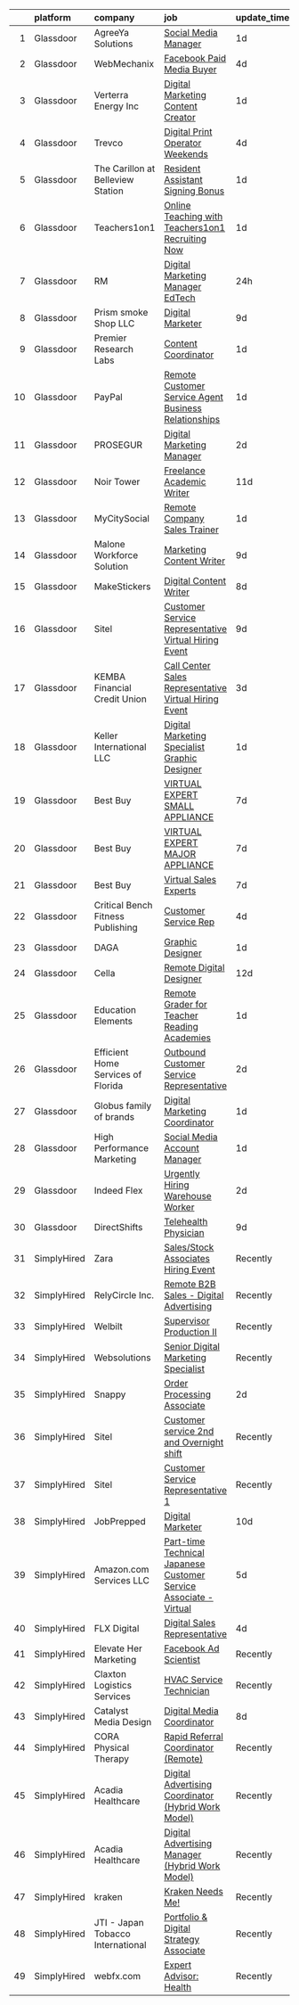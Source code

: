 

|    | platform    | company                            | job                                                                                                                                                                                                                                                                                                                                                                                                                                                                                                                                                                                                                                                                                                                                                                                                                                                                                                                                                                                                                                                                                                                                     | update_time   | location             |
|---:|:------------|:-----------------------------------|:----------------------------------------------------------------------------------------------------------------------------------------------------------------------------------------------------------------------------------------------------------------------------------------------------------------------------------------------------------------------------------------------------------------------------------------------------------------------------------------------------------------------------------------------------------------------------------------------------------------------------------------------------------------------------------------------------------------------------------------------------------------------------------------------------------------------------------------------------------------------------------------------------------------------------------------------------------------------------------------------------------------------------------------------------------------------------------------------------------------------------------------|:--------------|:---------------------|
|  1 | Glassdoor   | AgreeYa Solutions                  | [Social Media Manager](https://www.glassdoor.com/partner/jobListing.htm?pos=130&ao=1110586&s=58&guid=000001829b201e189aa66a47ad5099dd&src=GD_JOB_AD&t=SR&vt=w&ea=1&cs=1_b0754d42&cb=1660459950238&jobListingId=1008068636226&cpc=2CAED5C921A5F994&jrtk=3-0-1gadi07k6jm4u801-1gadi07knimbf800-72b2c0cf5e4c0a77--6NYlbfkN0Dwb_YIohz4zuU9-hizYTxpAJ9-qZQvsILXUPhgrrTAxwvMPFACAA9eiq0nYdhjiiUXlT12CUVDJ-Fy_g7qVi_rtlPD4k4jqurIyNT6VhVolTb1LocbkSp9FFg4YnVLclsP1E6nYfzx-17Qr51dXNWKu8G8O9AirJCTiylTRN7mKqu-fgnSZfdLbXpVGW6Tm1YkbzURQ6eF3EsaDZyXGHQvTRhyhuDFvfkz3TMuSklELaJGVEcjcKgvP0ary3F1MzUJulPzeyggkZKYX0iYNn0Kk4GUUQSlSsTVAGSw5Ar-8z0nqDveiS55hQdbc4uVxEyY6xiFrb2j4do-YB2LibZBvSff6gLn32hnWPJ6HN6nBc_i0pXzKcvKf_5UoGYIOeIQljtwMJO9sWaKXzmhLVvGUjF4RH7329MexKDoAYjvlzuJMUWeyv6JizIgNIOd88DOCJuoMfGyXt6IoWpRlegyw0jsz037n1T55sg17VaV5apo2Guu910S8P4EZCjxy5rOoEYi_xlwiw%3D%3D)                                                                                                                                                                                                                                                             | 1d            | Los Angeles, CA      |
|  2 | Glassdoor   | WebMechanix                        | [Facebook Paid Media Buyer](https://www.glassdoor.com/partner/jobListing.htm?pos=104&ao=1110586&s=58&guid=000001829b201e189aa66a47ad5099dd&src=GD_JOB_AD&t=SR&vt=w&ea=1&cs=1_f772e7e8&cb=1660459950233&jobListingId=1008063592710&cpc=9DC6E4D8324653EE&jrtk=3-0-1gadi07k6jm4u801-1gadi07knimbf800-cd54ffa0757bbdd4--6NYlbfkN0CObCLfMXTMyL_KECV5RXNXvpiwa4VbeSNQgmgyWO1SbvZMZ-Bd6wYTC1KVZGXovGLKiXpHxbyuBZW-ID9bl3TMszi7O-dUbcGRUuP6-wIHKr7V54zFrQwU7xRdhFqDXt0_jTKDoATrEIuK7VHVkfSsaIiliaDn8QuJQ5X2fOScqeekEnktNTFOhoEXk-eWinyoM2MvuTtxusstpPIHkr2eS_FTPE6UI_qopuIvoDpP_ffhEwk6uu-GzuEZgYbonIVgzP-24ZRJqGZ_1s6t45_7BIwgz4gJMmgSBkxDYtfZgak8gbNntMy9zw3HiyTPP62zo4Qlxo8t98bsk22gS7ZzI4Lkh_1lZQojMH27DWSokd9VO8BR_Lh5ttxUzCCKs7mVwCp-7cwznvfsjvE_z1yFT2re9o2k0t41m-418oGcsYI1ksIZJ6D0AoE79lZTMnGNn_ij8ksZtRYySwV8wpwm)                                                                                                                                                                                                                                                                                                                    | 4d            | Remote               |
|  3 | Glassdoor   | Verterra Energy  Inc               | [Digital Marketing   Content Creator](https://www.glassdoor.com/partner/jobListing.htm?pos=114&ao=1110586&s=58&guid=000001829b201e189aa66a47ad5099dd&src=GD_JOB_AD&t=SR&vt=w&ea=1&cs=1_ceddd80d&cb=1660459950235&jobListingId=1008068718888&cpc=8507CEB59E1C6AFB&jrtk=3-0-1gadi07k6jm4u801-1gadi07knimbf800-6c093b6929b0b8a6--6NYlbfkN0CKNvdBtBh9SnuMcnkEvhJOJZTsmZHyY3ybnWicrfIHv97nR43vVhO-BCg3zH4kWtkhfu-ykBkIvuIpzy8H7hflD0vMNWcTT3nfe4XJCFOczC2D4L881nlBtnaBeh3Rctt13npvCQjJjLyrSA_2MP_4ngTK3kxOajZNFmGLQhPqJOukIHOzrGu9RM2bLlvFB351Bj6BmJcohqB7V9ZRrU9SXWgEVHN6keD2c6GGiQ7kE-aeZp1KjjI13C-KoNUiM1_BFHkqDH7_E7IStAIXYjoejyMbtVvkllEsR2nDxDW9nmslPVhat9e2m331CSQoMlPovxvKSUroEx859cWg0i-01RMPlS0scaPGS4k-AOd34MxG97egjkn4cmTyLFFfPkHAneAl5lKmpPGnvEsCXKLXO00lb6PEY_aQHClkyWq4y0u6o3KZuQbL9RLIE3iJxwKiX88D1SJVJVUp9OUpqxjQsYL5d5p0xH90_W2o5vzxEB9rUdMTGi_YUORd9qaCm0IfrSl63f4G62HamN39cxUQ)                                                                                                                                                                                                                                          | 1d            | Saint Paul, MN       |
|  4 | Glassdoor   | Trevco                             | [Digital Print Operator  Weekends ](https://www.glassdoor.com/partner/jobListing.htm?pos=129&ao=1110586&s=58&guid=000001829b201e189aa66a47ad5099dd&src=GD_JOB_AD&t=SR&vt=w&ea=1&cs=1_77eef954&cb=1660459950238&jobListingId=1008062975360&cpc=8795CF9063CD573D&jrtk=3-0-1gadi07k6jm4u801-1gadi07knimbf800-50db4c23a47f225a--6NYlbfkN0BnixWhpocpUkPhwGFRIINXGHGZ1yL5rd3UeAk8Gm2o7V8MH7JPyH67kkrW7pNZsooZ32V3UrPEiYNb8wgpmgNPFrNjN5uiM_ejgVRrBIxrZLsZBeEHRgeicZfxnP9OtUr8g6O0OEmaTT5ZCTIpV6JmTkC3NQqQq_eROLvjhn2vcU4q5-1CF1XFIZhxDGi1zPoTNC91NF8tBLRJkpjT9ff3t0-NgwLsQXwXG3Nt1O9lN2qTYp2qhqeAAoBIkh2PiCoT6zEfJg5hrceP8h1Lh90aKc2khN_FX2BNUnOzCKaioktGmV-TMIRumujBQYelSmQNim1kbyW3PSXB46HIv5kOa_0gylYXFKGHzhEWcbK6dMN0Q9GJ9ruPwMzeezJ6bkJK39wJnHLoJJZf-sDw7gnGT7_VYRqn8rHNcPjN5vv9spE-0OE2nCJO9cUUoH2XGfAHmThrF0_Le1VY_XOZNBBYgtIWUc3iUaJrdxt13CrUdGalmLR4cyLJQbiRdKnmsoNao2bORipReg%3D%3D)                                                                                                                                                                                                                                                | 4d            | Madison Heights, MI  |
|  5 | Glassdoor   | The Carillon at Belleview Station  | [Resident Assistant   Signing Bonus  ](https://www.glassdoor.com/partner/jobListing.htm?pos=111&ao=1110586&s=58&guid=000001829b201e189aa66a47ad5099dd&src=GD_JOB_AD&t=SR&vt=w&ea=1&cs=1_335bbd7c&cb=1660459950235&jobListingId=1008068577580&cpc=18C9CE28155C17C5&jrtk=3-0-1gadi07k6jm4u801-1gadi07knimbf800-34e3324779dcee3c--6NYlbfkN0BsHsoAAVcPm0Dgcq0iNQ_y-yAo5BMSJmM0UhTOVisNyXY6TYLCiuIFV0od0wt-c2VC72BUB7pkW9cwmUF-5BpsZohuzdMZgHba9Ab_lzKJQR7y3KlAjnaPiqrWDa-bHkPm5vgQqdF1747qfnivXjOUl53llZFQwBYcXD3ZG_kD-YVcSKjRrtNpOc4ZqJMd-oSC6s8SHBi6Wrf0WuFdzpbOG8PgEUznYsXw6cYX24DnKnius37xiC7wc2rQOdUssHMiQl7ddV5Lp5AHfwJ4ttgUoZkMk7ACxXRI8Y81IW7gnqWnBVflhSMYVdyxArvmjdO7gezru_PySil6M7NfiTufRsbhYaaUWVCZdE2ud-uD-1Sk8nj7v2QwpdPYxpzJuLzc_Y2KjEcmrM8Usz3kdYbj5C1MCZRuql6oohaOlNXytyWOJQHs7Jm1YXzDXNLK4d83fKbdq8BSsO_W9xM3kK9Hgprc82RJ0DVckvBPcGXBCLTyo8xxN_YK0WSZM5A_FbcWFSxgAiY28w%3D%3D)                                                                                                                                                                                                                                             | 1d            | Denver, CO           |
|  6 | Glassdoor   | Teachers1on1                       | [Online Teaching with Teachers1on1    Recruiting Now](https://www.glassdoor.com/partner/jobListing.htm?pos=117&ao=1110586&s=58&guid=000001829b201e189aa66a47ad5099dd&src=GD_JOB_AD&t=SR&vt=w&ea=1&cs=1_34dc7122&cb=1660459950236&jobListingId=1008068340729&cpc=9DC6E4D8324653EE&jrtk=3-0-1gadi07k6jm4u801-1gadi07knimbf800-940426ed669c5bbc--6NYlbfkN0Cp54voNQY1hmcvSFMEtEDASbG_gHrsI0NepZ1dbTooYWxLlaVUYN_P4mzt571gjJLTY67G_X_sVOD2SVDThSjhRW-4_1BNYgIJwunHkJsZUdHWZl2-fDG0zLHApr97FlE0RIO5sDl_rD4Fp8VfxeHeqha_vbmjQP1I05hTTFlm1WFVfwd626J1Txu4pKb2MTxia2DzSi_lLYZ2kTg0JV5T1nlGaATLV6Re7LHuFW9DMX0L6Gb1ZZ62Fz1w_FMO6Tn7FTsl9lZLXOt67T2z4afZ-bQX9lVhzzFC8-mFnH6mYxpe90VgU-fYt3jsz8TKOxuvsW2N3J86Kkw6bhYiAmM_pEb6bOxQtxVypA5L18OyP3LnKSrhTA-9Dfd-gNMz_Pchcj8miu8R_7suYqfSnI3IgYYs4fmh6FsVrxG0FEKJ6G1To3ws33HXkuhEv9i-LuuGq05JGleMrxV3kcb6RJMXq1OXxM2cen_7Sw9g6ubiW5IFDolXKf6YQB8GgdMHrzeikz1inwDELxtBaOBDGPSqv_JH85w0iY4%3D)                                                                                                                                                                                                            | 1d            | Remote               |
|  7 | Glassdoor   | RM                                 | [Digital Marketing Manager EdTech](https://www.glassdoor.com/partner/jobListing.htm?pos=115&ao=1110586&s=58&guid=000001829b201e189aa66a47ad5099dd&src=GD_JOB_AD&t=SR&vt=w&ea=1&cs=1_ed59cde1&cb=1660459950235&jobListingId=1008069865701&cpc=632C08DE5A4EA969&jrtk=3-0-1gadi07k6jm4u801-1gadi07knimbf800-0929e66f186dca6a--6NYlbfkN0DeXU0vMxLyKhfauY-dgUBa_3v1DHLtGGo4EP_Dl8CiY4B4Rt2ikj4eYlLDee0XBtP361phPHbrW1fLaBrYcPfiY5wvibbLisCfBIukC0E7aYtFuqR3Oh_WxPBKDGC4GaeQQqa-5tLkRrTdSFzhZKZmCAXPKdcWYTnhqria-eb7aampMnTx6MqWGuT91icktiKJCxOKpc9MoEx3cV0LekpY5FZmv8-TtemnoIycEO-pZuqIhmS9oYsIVDACHoVz-23G1wKApEDQ3EItXrsQxeiOQCOopZQSbYBELdrPo_xB7CDvkNy3Jsjq3DESTz3lzGd4CgTafwShadjlV7T5CY0sUtqQmJK7NDaIcN8XllFxajRm-BuWm6ubvjjh1eueN66PJJ0jkgXwUQ3c49Pu3GCh6JAlGljp-0J7IlLUXhLykIES_yn5rtTybjjEUDdkZDmxjbsTrDsExNTzhzn7lbqLb8R_bZCsAdTK5HIr_wNDQbXsRl0l_5JtlezLA68c4T4%3D)                                                                                                                                                                                                                                                               | 24h           | Remote               |
|  8 | Glassdoor   | Prism smoke Shop LLC               | [Digital Marketer](https://www.glassdoor.com/partner/jobListing.htm?pos=110&ao=1110586&s=58&guid=000001829b201e189aa66a47ad5099dd&src=GD_JOB_AD&t=SR&vt=w&ea=1&cs=1_3561cc70&cb=1660459950235&jobListingId=1008053201248&cpc=71D4EE06E32D485A&jrtk=3-0-1gadi07k6jm4u801-1gadi07knimbf800-dcbe01b35e1896e1--6NYlbfkN0A953Z9EfJZc5Z9y7Wb0NkuJO-5BBnqXCJSieP3bN3oT5cRpDl76lWgF4_OY5eEkAwG2V54fTl3F3YUnLHZiXnYYJBH1NcWTPhQDlsakQyC8fsQ_q7p3cH29rOAQb7jrh0Fvc99S0kTZ0iHMZWP7vXppXk-JWcRP-OQGKz3dhQvzUKgiZpzxvyCPcOnb9nCj6HsKinvkmwl0_yZUG25XS-a9rQxkxgqErq0zC0r1W1SXyY4QxvdifHvLadgQtuf81eY6oUNVAwhaz3yYQmvcVKKbKLlv45SjaPp3b6sNusSf3vI-B8aVkSUImqeD9tbxEnDg6khvWHPw9LsxUuLFsQ0ty944FYZ6y2MLPxPZNpcGOFNnFG7sN5lKd-LYPf6rpDTYRiF1lg_szhWHHX6byOjWOM4-5NRlQwo1R9NjNAv2BZzTHL_IX9eevyUCjJ-OUCPY_dDjjDPVAQAqmTpzG_9_U5D31w2jsIry9XPWl9nu0R5U8_wBGd3rsATvxFzTJE%3D)                                                                                                                                                                                                                                                                               | 9d            | Buffalo, NY          |
|  9 | Glassdoor   | Premier Research Labs              | [Content Coordinator](https://www.glassdoor.com/partner/jobListing.htm?pos=108&ao=1110586&s=58&guid=000001829b201e189aa66a47ad5099dd&src=GD_JOB_AD&t=SR&vt=w&cs=1_74e691cd&cb=1660459950234&jobListingId=1008068537924&cpc=AF02A54CD0F60729&jrtk=3-0-1gadi07k6jm4u801-1gadi07knimbf800-d088c65094a10407--6NYlbfkN0D8xGH_UxYqVAmqCTtO4umaWVpHqxlCI3ORUIuPXpUIiKCfW7K8hfVEnHcgd0JKF2mfkFHOKmcaZBBbaoPIRUzUjD7KJ2vdevNdoOgqz8z0OhIVRpf_osTsnAW_S4CT-i2y6kbmL_1svWiRYjiwZiWJD6u2dk5ZqwAOcTOHG2o8T8PngKzrBsXfbkDoVpSioaj7Ii2pLISSJBF0DzwvtwfgtOdRAhJNTQzxdi-RIFa7vYmY-gLx5Gxq30YIiWoY-yml9EXpk5v4aVywNWtMCiStdE4YsclNv8XULmFYc1mhkQrZKQc2siYUtjWtblQf_jb4qxQRRmgIE_a_xP11NgPc9Bpy-QsxSEVnX1fiplkh3X82BuBoNja2dxl6jE0-xmWejNb1f6pHbfCpxW86lhomnh7-iRYnJ-wYuweIyRcm6tFCyTlfR5d1bZrtPed0dJM8ZoKxjWO4_CPwA4DW2do0)                                                                                                                                                                                                                                                                                                                               | 1d            | Austin, TX           |
| 10 | Glassdoor   | PayPal                             | [Remote Customer Service Agent   Business Relationships](https://www.glassdoor.com/partner/jobListing.htm?pos=125&ao=1110586&s=58&guid=000001829b201e189aa66a47ad5099dd&src=GD_JOB_AD&t=SR&vt=w&ea=1&cs=1_7c2b8eba&cb=1660459950237&jobListingId=1008068350280&cpc=AC285F3A3ECA6BB0&jrtk=3-0-1gadi07k6jm4u801-1gadi07knimbf800-070199d099d4c91e--6NYlbfkN0DU-F56RgAyFk8IOKZIzbPDY7JlmS72TMLpmNQzkaTSHlWi0x14Sm1iHYL1DaLVpevtEmLRaPsbl_-Zm0pkmk4t6pnRNijLRRXxUseNjHbgC4MB_YAx3AwC_N8fxMDbHcpj9Ht7NC6LmsvwpX-QjYrFrJv95oKe-RJHvbNc5RX2W4oNXCi3hKYf0bqGL4j-aGHS_vd6Q0fOhNhPvMujKy6NwSNyiln2Rhb-xvQIbGV6NXJlQ3yONlayWWO19aNePrEtuJJJ33Eg0gKxuF1O6sQmBLQ78Xer3cWGLkaM-l15RCHWqtSRkmhMaxBODJSg0sYxILet6R8H_lzeYd_vzutBys9_An9tJAmoQapJjSeKNelYNspB8OoRGmOfDkj9HvsZBdxUabfVWp5vxznprsxCa5NSqZrE6JY7Go0fvaIBwgK2ce3gLbhJqZzruj8yzDg5mQbR7CAg1TOsBihKqV8DpVL_VnSv51DIUcGtbu2Zx7sBlD1SUVnHF8_VPMl7JcE%3D)                                                                                                                                                                                                                                         | 1d            | Texas                |
| 11 | Glassdoor   | PROSEGUR                           | [Digital Marketing Manager](https://www.glassdoor.com/partner/jobListing.htm?pos=106&ao=1110586&s=58&guid=000001829b201e189aa66a47ad5099dd&src=GD_JOB_AD&t=SR&vt=w&ea=1&cs=1_a6107891&cb=1660459950234&jobListingId=1008067645396&cpc=FB7E4A1762AE5BEC&jrtk=3-0-1gadi07k6jm4u801-1gadi07knimbf800-14609efed834be50--6NYlbfkN0AbcYzlcHFdp6DNRoSSk3y6IAKIbN5PBBA0DDgbqCcHbH0QLclX9m5SoK5_VnpWMYod5DGpG3R66qzzZZ4QTiWPDxi23kTKLhwtw9WWhov_4COb7DQEHqaWOkLT-miGDgQWJS2lL8Kcxh6j6BG7OJV6zo5VydNP0KDiHxUmXNuylMtHaAmxDltBUO9FUVF15RdXSL0YeXB3qWoR2UCQ92d-pmiWu83GUm-DpO3_8UQ4UdcTHa9waaEQRXp3Jwmcpr6HxN8EN0_nvkz94jVD6E97aRrexMGJvhpMG2PTC9FDugdeLm8ZASVYByjHhLEMN2ZAM5xyfTvML-XeZ0BjKS7TjUBliU6mgtUkdBaKeGJSKccEWIobn7gv26vg6GcxpTkoDEGUrjzkfHzWuBbLbk-KwVpn8Wspgy0Df9yLWc0Zu4vWj9RtUJP57zb0drdBTmI4nVA0R41DdJjq75oShu1udPw6xpdf_7IeJUgyYHvwwgG7BjCsimqlUce_xUAxUBEc3LzHYyNTsQ%3D%3D)                                                                                                                                                                                                                                                        | 2d            | Remote               |
| 12 | Glassdoor   | Noir Tower                         | [Freelance Academic Writer](https://www.glassdoor.com/partner/jobListing.htm?pos=109&ao=1110586&s=58&guid=000001829b201e189aa66a47ad5099dd&src=GD_JOB_AD&t=SR&vt=w&ea=1&cs=1_207c1b3e&cb=1660459950234&jobListingId=1008047757568&cpc=AC285F3A3ECA6BB0&jrtk=3-0-1gadi07k6jm4u801-1gadi07knimbf800-b895c542e8914a04--6NYlbfkN0DynFjwcm2UTAgtpqs8aZF81BvIvI5YaFRdS9GdIXZEr0i-YMPlnMTs5y4Q2AM1ruFKIecpAVvJXiS2-i9KFc-TH4BsBLjn4KHSR_2HO30J8x-IpXR9dYYfwvtil0BZIRTHyRGcnXHwJcQI1QBc0fIUz83RlNcPZza8_fM4r6TK2TFqnpTyw-NSJPiFmEaYHpgwiWAltOdHIGD8N4ubc3h-y8QXOFsm4b97Y0axw6EnhPqE5Y8LPa7XOQ_UB0NajUNBiaeIl2NefRJvkheiCdJ38XkUW2i6ZIjzmq7wH5KSrJztQUReLs_6vv6KpW5CG1cmvDBj5qOowAcCX4tTtWoO24j7fBdNUJmM5pLm2BZiF_hnTqEiiXeJw4TEH0hiHoYR0iF4r7budDdwLDkQbTtLlr6Ggdc7CXP3fh-2niIB5iHQahHD0BLK62FHEbH3XxTchuhphXaxRW_sVcSwtAg9S2q5qNINVdhvvKj77tzG_HtpHYuslw1zk-Cz9x5ok38%3D)                                                                                                                                                                                                                                                                      | 11d           | Remote               |
| 13 | Glassdoor   | MyCitySocial                       | [Remote Company Sales Trainer](https://www.glassdoor.com/partner/jobListing.htm?pos=122&ao=1110586&s=58&guid=000001829b201e189aa66a47ad5099dd&src=GD_JOB_AD&t=SR&vt=w&ea=1&cs=1_d2d727e2&cb=1660459950237&jobListingId=1008068564956&cpc=1CBFC3E34E2A31FF&jrtk=3-0-1gadi07k6jm4u801-1gadi07knimbf800-3c1fb56c16c42744--6NYlbfkN0CfdxionkA_FYWgj0SuUuRugXS_p-bsqXkYrwSVFaHviDkK2qPr0xqSMkNtWv_26JpW7cfjhgGu8oNS2ScjQVr-1yVUUv4e0wooRRDF0_y6lzP_a_omYREpvLOjtVXgJHu8RMmlRVO1ei-Hy1P-cKADw3GCaigGI04JgirGxX5JU1v1Wlq8ElStb79gl80jF8QSXr1EUna5r5t7h0kt0eeK2-yoXY2oOej7-3vT9NDI7gFl1eXw0a3utl4RgBXMGBc2_jFJz2xdSc2d-hvF6xmv5ifCD2nsho2LaAl3ca5MK9pUuEkRBg5VuY8qzOLUNlVSvoZTrbFcJA46glD0DDow712hmVulkmB40-rjSKjkpZ6uKhX9Udz2qlB-AaFTjPgqsLjN13NgwsUhT0nz7OiYtPsFXzJk0Tj1FSNuU2ghdzgsimkD9R3M8TRSraWGtC4NCDfOnnijmICOOvF4HLbyGzkYH3_k039U9OoSWZTpdp_9qjjDQ9U6335QkbnT0_FGHCoT7ds8mw%3D%3D)                                                                                                                                                                                                                                                     | 1d            | Remote               |
| 14 | Glassdoor   | Malone Workforce Solution          | [Marketing Content Writer](https://www.glassdoor.com/partner/jobListing.htm?pos=101&ao=1110586&s=58&guid=000001829b201e189aa66a47ad5099dd&src=GD_JOB_AD&t=SR&vt=w&ea=1&cs=1_d6d48241&cb=1660459950233&jobListingId=1008052946970&cpc=CE7A661257FCF332&jrtk=3-0-1gadi07k6jm4u801-1gadi07knimbf800-b40719dc23b5a071--6NYlbfkN0A-ccTdT3pO5KVoDmdaTq7iuitetPzA9JJ3mAkYL2dYJmwhM7l5uwrYODhy5319y3C7OU9CFOZk5o0qqzNBRKIa5_50IfLoL5ya38EUweiym-xPGs2H9E6qQi66x30Waoa89asLaZ2owLWSjhEOkENgIXjWlfMOtqwxhSAlg-Ou_8hKr2hVYla8oiSLHcPFxn5Uz5a7okm8ZuJ8BKUF0fSmu6iwQpnPwHOvYH9zbnVHO7HHHW6KVDY9WIX8sxp32mFa9il1ruXhmatE4i9F_zcP8S0jJBwTTXTOGF0XuChFCRek4vtfFAUP_c4r-3VvK4ks5VAfHiPtRc-AfLNl1JD-GLxP5Re52DeT59nKf0hpG1MS_T0rmEKI98iaCOw72xeLSGoIj0HEmtx_4Gs8e6QBHUYEf-8mAX9n_JhUWTFiyjV4Y6lcUZjKYOcYvySx0lPb0yoJ9VlyzNP1h9YhCn-sBGNr5H-oaMC3D1jg95osrcay2mBFGPIxMRMSWNO-TRZ5fm6QLkAoU1Na4tevwzP0)                                                                                                                                                                                                                                                     | 9d            | Louisville, KY       |
| 15 | Glassdoor   | MakeStickers                       | [Digital Content Writer](https://www.glassdoor.com/partner/jobListing.htm?pos=120&ao=1110586&s=58&guid=000001829b201e189aa66a47ad5099dd&src=GD_JOB_AD&t=SR&vt=w&cs=1_7076475d&cb=1660459950236&jobListingId=1008055844208&cpc=AC285F3A3ECA6BB0&jrtk=3-0-1gadi07k6jm4u801-1gadi07knimbf800-3af87053a26c12c4--6NYlbfkN0AZhccrYCUSJlZEde1UnGXnwlG1V9FU8luw-eezWnVYrwyqiUgM7Crs39bnrk2QaxjtuFYC3ubTvO7CaPKuWrp1UGhbA94Fne70H9KKnA4Np3h_CDXOjh3ZkSih0coy0MRT4_BIzaEKBhoEk1hCl6ofn6_i1zsBHLB2IrzfD8jxns2JBY2cs60hIY7xJFqICM-e4rxhOCAlAaiaeDyA5hVSRGwydAUpasGYW277j1UoECqiP3Yu7Vv2RmWfJp0TWnHg-LMIcaLJ6GlkH1-RaUX93pjpV2tkq60WnIEkoQ0fjrf0uXuXBkrF3lYVYYLdODgc-d-W6MSM2pUfhXFPq_UoiUMozhNytJqOWde1H3NLA7tjq-LDa73iPHdvn0oDYkAqWNlVLoVy2nzFv-9YLca_k-E7e54q4vlmwwF3wd5B6qsxIrd83Bn2)                                                                                                                                                                                                                                                                                                                                                            | 8d            | Tinley Park, IL      |
| 16 | Glassdoor   | Sitel                              | [Customer Service Representative Virtual Hiring Event](https://www.glassdoor.com/partner/jobListing.htm?pos=119&ao=1110586&s=58&guid=000001829b201e189aa66a47ad5099dd&src=GD_JOB_AD&t=SR&vt=w&cs=1_31e37084&cb=1660459950236&jobListingId=1008053101488&cpc=B076152010A3B66C&jrtk=3-0-1gadi07k6jm4u801-1gadi07knimbf800-3f56a1d5dc9d9c1d--6NYlbfkN0Btxs39KmTzjw_u_hUXcyTcLpNeUj18C2Nw5A7DCW0FWPIovQIH5oyMeVkrp-pqt3qFq17JkWqVRH2ycw1QU801xzLYOuWOOuEzLrAIT671VL3JUHp0izgZ02xlxEfUYgEL4ugeeTzxG-CIoATNiONFeBeXL039zt864sI7kF_-tcmgau_ylIPcvpksn2zJrt5FsZ_IFJmaaX82mDnsXWLxRPXBCRbaw_M45O2h8oEhC9SkFtKvhTaXO3umiM9I8clbLiscbOtrEIsXBSXfpSlZt0VZHMvk1Pzk2-Wb4HqGQjgApgHIq5ozSPhIWtSa_X9AgfWOBxcXxUY6HxuO-jVDrJJqdWhZFN4Qc-oWAxUn7wNaC2fpVhEFfw8Ye5XhlDIWXbmTA5e9nM6_y4MJ9XCcOoVvVMZUd-cK5oP5C5HFD0QKI2fPv4azEdDgTxPyVKemXx-UiaMlAOWgwaEpG870QG0qshdm19OKpVLqZWLp8gyu7JuZ5hDmTfLuHTJFzqegf2n48-5hUUg4kcFQJaMa6yiKPGTWweIxVOYn6UN7VD86MkeoAa0X51DrMjf9Uw72_O5lq9ApMT5NJ3zTwX_vbnGWyuS-C5fT5jkoQCDagzjES-E2-G43w_H68bj60URF6LeUfIeEcYddAle5MB_ix5r8Rt0QOBrl5U95MaKqNCgQ-hOxwqoEkY9nrD0jEEjOriV3tvsAJZFx9beKNHj1AM5gCLwSX4b2YywLtahnYQ%3D%3D)  | 9d            | Henderson, NV        |
| 17 | Glassdoor   | KEMBA Financial Credit Union       | [Call Center Sales Representative Virtual Hiring Event](https://www.glassdoor.com/partner/jobListing.htm?pos=128&ao=1110586&s=58&guid=000001829b201e189aa66a47ad5099dd&src=GD_JOB_AD&t=SR&vt=w&cs=1_fda35f1c&cb=1660459950237&jobListingId=1008064340146&cpc=FD1C1DA32C38CFA7&jrtk=3-0-1gadi07k6jm4u801-1gadi07knimbf800-8123981ca09de5fb--6NYlbfkN0Btxs39KmTzjw_u_hUXcyTcLpNeUj18C2Nw5A7DCW0FWPIovQIH5oyMB7Spu3K4S7yWaPg7seUZ8NRWG_Or8nP1VWerrrP26NEDVahgYpXXOo27_QMkGTR6xLrYZxwetpkwjKwCJCnIz3BbIj9DgQVu9zh4FbUxkav5ne1qnF2-bbZsYId0SqYcl3l8O44rPFt8X5yWDDXLErbgi_hxIwcfEkAE03AhC6rn5Fjt-XU7lPJ7LSFOIpy0O1uFr2pG8T26SqzRjAepXMqVudyww-GV59XAZIpBiCCUneD-OZhUkmooHeIzBHQrfhsSfStav60l66ElZvQc3Kn0de7MCMhUgk3wyWhqxzWQJtjWTr43Zz-vfaBHnFXDjB6vbgA-QqROMCF1tXVHymWCE19R02b9mKkOPx6Ut_xK59ukMibClNpAPykl9OrRMppypQ2PHXP0CvQEWJKOJtfssA3ro3UUESi9wghRVfL6UiX6atriXw_xo1wfynA4BEzQt32Zp0UmF6dUaRpgFn716cvuNyKzDhoWMmxT8b0RrcpkNJ1Wn35YhiNYw90Am0jCfNztfTCCdcBN-sTlxf2FpObfDtbXgeoXm0QTR3eYRVuGPsF7siICOrGJ16hXVqdVAdawx88zGJqhvyTtyEIZUkFjV2VUnK7dEl8ofnTEDo_41kEm1vZ1vVOdXNDCvxZygoTHLf3UukqJa9_yJ96Xi4_bl_wvBT9IYa5-6Hzjrx7pVM1p9A%3D%3D) | 3d            | Gahanna, OH          |
| 18 | Glassdoor   | Keller International LLC           | [Digital Marketing Specialist Graphic Designer](https://www.glassdoor.com/partner/jobListing.htm?pos=116&ao=1110586&s=58&guid=000001829b201e189aa66a47ad5099dd&src=GD_JOB_AD&t=SR&vt=w&ea=1&cs=1_35be6c1b&cb=1660459950235&jobListingId=1008068628574&cpc=1120CD366D53BFD9&jrtk=3-0-1gadi07k6jm4u801-1gadi07knimbf800-5f1d4fee0fac2c49--6NYlbfkN0CbzGGaAykvPxyk0Vfs3RP_qm2W1be7P0hq7haS6E_yjKpi0E3EqeerWRl_tkLLWxH3jgaIs8S0wD-aIWSLWP7PuwL_w-to1hC479AG0EFCDfovhvOI7vL-0hQZtgCN95PbHKSiqTZUUuA0Dt5K0UtiWjQkHelouimK5ue2o7a-DCd1YVZo5qKLriAKipCpPeghau55J1JObztb3kznJDViw4TaKan4CruvqCLrDmcun94oylOnlfzw5qdvCGpeNa2hhd427W-f-XF4v5MMNHf1064AVbNLuqHRBYkv7afz4we40xg0YGhPe24jq6uXL_HOhSU1qn4Z1YfOplLFocyqpu7TTDPda8T8q6jSShPmRk8I_XZ9mNUEGxWmwlRvYUsQD7ohQKj7N8wAIp_-ybN9Ay3q8Op7QX5kkDDhZnY91y-36dL1XI7ovLO-r6vTG6hgyyjyw1C6q1Zi8JdTw9bu0DYlijL2XyQbtTeNddh7skGj5a3GMwA4Lt5TFKAi5ak%3D)                                                                                                                                                                                                                                                  | 1d            | Hamlin, NY           |
| 19 | Glassdoor   | Best Buy                           | [VIRTUAL EXPERT  SMALL APPLIANCE](https://www.glassdoor.com/partner/jobListing.htm?pos=102&ao=1110586&s=58&guid=000001829b201e189aa66a47ad5099dd&src=GD_JOB_AD&t=SR&vt=w&cs=1_2ea848b0&cb=1660459950233&jobListingId=1008057205117&cpc=A47415DDCBEBC78E&jrtk=3-0-1gadi07k6jm4u801-1gadi07knimbf800-6a6d22eb77ead4a7--6NYlbfkN0A3euUoOlcFOg58Q6nmuUh0Lnp17JpRiT8Tdiqcy7-gI4899BfEsoN9j5prWqqZHcuCIhdzr4jipKYfBKN6aaNh0SxR4dgjsjPZm4u8Rbh_TxpYNhHc9ZVAXn3rZS4EJsyPHiZ2t_KcEU_zoka5m4djPD0-O9M4TG-61vbAqKhrrx8BptECWh2G51SLyYA8_D7nN2-2kCbVogveegp96Nz-ZaQnG3tmGyGWPCXsPvvZPC0x3S7UyhGTdc-hx-rh9ZUHRE4Rx7Q_3kMXIrLoqKYQqL-9K08DRdXlGiwugouOTuSXfHW8Cg4QrMj0oonEjHaTkEyi0sJ2fbZMXlEgu-NoJon6YSO9o8_W03WF-SlWhSEzYp46nNYKhnqB4GQUr2yS35ztOr2MWc311G5HCFWbJCHPBH11rmKNZplFFBbcQtvbDz0xESccfOEKCdEQgT1qrfQM1MPolymqRrRmytBqrw-qlgkrzJbyIzFIp7S0ca_0gGHbGztomZ8YPRLvceI%3D)                                                                                                                                                                                                                                                                     | 7d            | Bloomington, MN      |
| 20 | Glassdoor   | Best Buy                           | [VIRTUAL EXPERT  MAJOR APPLIANCE](https://www.glassdoor.com/partner/jobListing.htm?pos=103&ao=1110586&s=58&guid=000001829b201e189aa66a47ad5099dd&src=GD_JOB_AD&t=SR&vt=w&cs=1_ef237bc9&cb=1660459950233&jobListingId=1008057205119&cpc=7727F3A772A9F19C&jrtk=3-0-1gadi07k6jm4u801-1gadi07knimbf800-6102e5a28268c2b8--6NYlbfkN0A3euUoOlcFOg58Q6nmuUh0Lnp17JpRiT8Tdiqcy7-gI4899BfEsoN9by0i4tru2oL8bA6v6h82tWdo1IfIVW0BERonGbHY6syaR1BsyVGCS9e6d5L0HiXjUpFQkwnp1SHNKrcSIDSjjjsUMd8GCgCvvOqi1pidJqEuS2qsQIfGxuHNDfq4gc4OfrqfR8hT58Oa5UL4e8X-OM1uMAz8tYwKHdS_Pb0SlU5IHmaX-p6VNE76LaK7cm8UFcAfCRSahwaJxOd5jEHMa0Uf1RCTtpWe5vhf3Eo6nLmqKutuZM48OpPU224velrFDkEaTLva6k09TuMpX95TmN0WfSiNFKrGEMkhX7tl_x1U9-fktOx0s1d4cIsS1lItVyaqrO1Ri62yJn0zetVrhQVmsTWbfL8RQmiSxdHqXwYvmcsVz5awaSoDgeyeF561IVyliA6q3CK4a7SSMC7qcWFjn2FLBwpVm4rR5trhEA3cHQ3XF9OyWJA4aksfCPoZDfSeKMs4WIY%3D)                                                                                                                                                                                                                                                                     | 7d            | Bloomington, MN      |
| 21 | Glassdoor   | Best Buy                           | [Virtual Sales Experts](https://www.glassdoor.com/partner/jobListing.htm?pos=105&ao=1110586&s=58&guid=000001829b201e189aa66a47ad5099dd&src=GD_JOB_AD&t=SR&vt=w&cs=1_84dde12a&cb=1660459950233&jobListingId=1008057205118&cpc=883DC43018083D9A&jrtk=3-0-1gadi07k6jm4u801-1gadi07knimbf800-c76152d1046211c4--6NYlbfkN0A3euUoOlcFOg58Q6nmuUh0Lnp17JpRiT8Tdiqcy7-gI4899BfEsoN92rMoeDELKgij6DcnOrt-93wJBc5V06sVXmMKShYNoLDNvRz8UcwTx4nAtn3yIbYXA4DESdh9xIdx4SXKttETeu0tFix9Fw_X9g-gdR-aSnV3ZpAK--ecOnH_dmyPOH31OrmfsuRMvpSN-n-Y_bb3YnmDgacv8oBF_yTIe9jmJRV_3Jy1v7F6o3DrQgYXccuzvCEJqbuXJSUaWVmu7K_TqchkYHZAIsh6qhW1azszn1uG6UUcnqENdC_8F1H7KqoWUNoCxDBQraPoGzAOfYUksa1yyPGiJF_7QnDcDg7sUiUMNnpJ7mQr5YaOALbPYNKVuYcFFq1CEcSA6sSsrExbrg-DlioazwpUGzp0bny-Plk46sa34FOSX6KVgTRRa_B-J1ReUTlyHOACg2x4EFfrDCCqnADHlNhtqMUZeg8n7-V2Sm05O7AuHQ3FGWi8mnazmtxrcimBhVk%3D)                                                                                                                                                                                                                                                                               | 7d            | Bloomington, MN      |
| 22 | Glassdoor   | Critical Bench Fitness Publishing  | [Customer Service Rep](https://www.glassdoor.com/partner/jobListing.htm?pos=112&ao=1110586&s=58&guid=000001829b201e189aa66a47ad5099dd&src=GD_JOB_AD&t=SR&vt=w&ea=1&cs=1_5010baaf&cb=1660459950235&jobListingId=1008062722706&cpc=8795CF9063CD573D&jrtk=3-0-1gadi07k6jm4u801-1gadi07knimbf800-016f1f9d9d4de185--6NYlbfkN0C3PBoTOvy3R-D9iiH7IgU8trLhJN9Sp_dzxjPVHVItc46pSzCeM3pkIny-a_xGkHTHzXXEdRctNAZldxgjxrOMQWx8i7ciAku1VAPxv_N-QHcMSjoNl88NcnwdzJQ7XeaFU8n3wgv4yo3io3Glp1cjrxaPgahnEpaIm7UOP-6WSCnOMIavPBe6fAsW1AirrSde878tZ2Su6KJfBkhWzuytyeRfVfngVX8FK33ZYc-UZSEp3DQlBFOFOEPuxBIzIhhV5jq_lwpbWXQjJ3KkDdGSLMoqCpS_HA8fmM15j3xrMDob_P4ZcOxtvr7pd1w9Z_eAybjK3rmEZO-8xJoA-r-cueShKx69klj11h7Vzg3dEGzAmi-vO0UcjQFPOTcO9c-bKpKBDPO-3SstMdJII87C5nwPfHS45spbjZPZ-NS4tH7yK5G_qxrJqDLmTKu5TrA-kMW0UjaeR6QerIRqBRDyMs2ot2sdbVKkLasmWVVQoOcd8lV0gCTz)                                                                                                                                                                                                                                                                                         | 4d            | Remote               |
| 23 | Glassdoor   | DAGA                               | [Graphic Designer](https://www.glassdoor.com/partner/jobListing.htm?pos=118&ao=1110586&s=58&guid=000001829b201e189aa66a47ad5099dd&src=GD_JOB_AD&t=SR&vt=w&cs=1_66f3cf66&cb=1660459950235&jobListingId=1008068340263&cpc=B076152010A3B66C&jrtk=3-0-1gadi07k6jm4u801-1gadi07knimbf800-20f96be253804242--6NYlbfkN0AZhccrYCUSJlZEde1UnGXnwlG1V9FU8luw-eezWnVYrwyqiUgM7Crsim8tJjPHGjgoVuJAGSaH4EFjHkDjKIWuJI08jghral1q8NNRIj6CqSK5xi_L5oR9aw4vcICt2h1poMl7E9jhiglfIjvsZM4_GGHXjUDDQ6Z8QhfR8GmI5uacV2IiO8bPZTX30tM1O6dDBE7FI3nOcNcQ0GXcNsKolLVCpoTFZtVsevesRBKGNQ14Ig3KjULuYI7GkjCelV-UN0b5dDsQ7pVfnBFq0fVnhxsa3sMiCedjZfgVlPigi8sqlkhN0X5Jb3_S1fMAdxQII04BLqCHs91Kaf82qUYLXfIwZxixqCJne3aw1lv-1OyxjlU1XB6JC0HlVzwrrFnfS-smlY-VySPck6brqktiPJ81ao8MP-xJYwMOPOSbXcT1DxO5FNuA)                                                                                                                                                                                                                                                                                                                                                                  | 1d            | Washington, DC       |
| 24 | Glassdoor   | Cella                              | [Remote Digital Designer](https://www.glassdoor.com/partner/jobListing.htm?pos=124&ao=1110586&s=58&guid=000001829b201e189aa66a47ad5099dd&src=GD_JOB_AD&t=SR&vt=w&cs=1_e3640a7a&cb=1660459950237&jobListingId=1008045065446&cpc=AC285F3A3ECA6BB0&jrtk=3-0-1gadi07k6jm4u801-1gadi07knimbf800-04b34a2be98ed296--6NYlbfkN0ABL5jwqrJX8j4-zsE1pdctockIOMh3bUiDojLxDHSgft-IBPHc-ugKxXUaFJpc9dff8iNwAhfVoo3erchRcY9qKtVPUJc7OexNo-7Xw2P7SY2uK_SDtZZbcwb-lANVE7hbjbxNKr7iH7IC8etx8tkIbfNu38HBo1cQSNAK97IfZEkkevgLcspjFJWeb8sCIydI2W4IP2FkzzEisDqVdPMMEfrt2DCWXsWUzLqJ-M7cXGkpXK8YG79TQ_KBoNrumkkrwR6Dl-v-UP1hux-G6b_NNZY9znNzOeOeCSe7pSOLq7lR3NMhUgp9fNqMOLzYSb5eHZJoPLChBegW6UJZwrZBB23SXMi6rj5a2HxHFsS2XEM3p1pmlv0ughyeStD4l5dduWdi8ELoz5TW22_T1THcUaSyzZCcnBccKLHx6LAcmpkKtg8i84feG63FXBQxWj4SgE4AkAqZ0UrbrvGG6XMfBLKwoa_oHkcY6FOAMmTlXzCidQxhFalEcT6HMMOx2EoGZKBS8R4sPOm9PsoSsXurg_7J42EWrEmV7--yhi0SJkZiUmhD8IESSCNjTLs87EnWJBoL6ZVmK6zvlDfKujN3DIoY2jeo-rxA4IKKUu0sJKIiqFIvJm6FFNp2Arx7ynMWAdRWz3naNiuuyGiuwf06eavX8DoSyGFABrHQLN8CFa3A2DxBgW4feowfuCVygIrgoOYpzF2xobh8l60PHzWxqE2zs6aOh4un1PYvpWTPqlbFAyI4U_pt)                           | 12d           | Bolingbrook, IL      |
| 25 | Glassdoor   | Education Elements                 | [Remote Grader for Teacher Reading Academies](https://www.glassdoor.com/partner/jobListing.htm?pos=113&ao=1110586&s=58&guid=000001829b201e189aa66a47ad5099dd&src=GD_JOB_AD&t=SR&vt=w&cs=1_2afabc9a&cb=1660459950235&jobListingId=1008068266805&cpc=451933188B21919D&jrtk=3-0-1gadi07k6jm4u801-1gadi07knimbf800-eb5053f01814e556--6NYlbfkN0BMPnP_Ws4SuhgGmmzxVg3U4DqT4ObO4jXekY8iQuCrfTDCiw3oIVQENahhiU0CSDsONG3gfjS89IrjzANk4Ws757s40zsFmrIfwoxBMWVTWaLSX2a7pbreOI9hjHBSkfE1Q8FF8KHfdWkdYDAGNc4iak71AskpNhN2fJe0e2n5wTxOQntHU0xAa50grBKhNoJyNjT80ZPkuZDKWR9p61Pxq520iYZ1-WsRhBReUGaa454qkmjRcOG4XG8XADQEMEPN7c_QqfXXP6Pnuo5zNaOjF5Fk1NJLia9IgwRFouFp6DZxmDvV3lkxd5sU3uFsFLKvrSHMOIvqJ54iYBZw_IOd5g1letA-yJp3kQxdu2iluVLNbYaASfvg2Q4UUlA47D9OXT2Aq9TzMzV2SyU-Npyn8DEoqK5phZfIrqCXREH_ETcj2VNSrkLvzkx4GBQxSLmDslnV51G6N8wAnrfQry0hRzjOKLLfZk4%3D)                                                                                                                                                                                                                                                                                         | 1d            | Myrtle Point, OR     |
| 26 | Glassdoor   | Efficient Home Services of Florida | [Outbound Customer Service Representative](https://www.glassdoor.com/partner/jobListing.htm?pos=127&ao=1110586&s=58&guid=000001829b201e189aa66a47ad5099dd&src=GD_JOB_AD&t=SR&vt=w&ea=1&cs=1_8908331d&cb=1660459950237&jobListingId=1008067204595&cpc=47CFDC01B3F81FAC&jrtk=3-0-1gadi07k6jm4u801-1gadi07knimbf800-1ed7e2dcca69e39d--6NYlbfkN0AEgLR657tIiWgMZzUBhycq8IyEEsbh3NRK3HAJhmT-nHKEaYSSEYINIJTuIaCnnE2tN9Mx0Tb-TZW97gVHg31RHv5ijfi43VuOFJDLyCa_y1WswLyotWmfJmmk5TWuqbpbOjgyfXFCHynd2LOannJPBALH8PoJVUM29t7RKuzsLeWvyx5g09UD959pxmM7T98-WPqA5AkdyPfGroQwZfmFnbCOGujcl1bKSxVM8P6ph6y_7d8dxMcOaUQ2VuxILJbhHGCXc4K30xGUavAZbuX-OngFOx1xl85qUv5eIMqE2-q5-xv4atH3FuF0FZ4kywqOwTOUh6uCunnfrykgy4xy5LqDUjrTT7tre-AyrTK2OQgfGAFvmIPLqlplYjV_E7Y9oegpV2CXW65RoQFDiyA8g1qlw1E4zE7sbanCmkRE0SHU0JH74SfDTmfOkw4o0_6TRzPPolOfiaKQwxCCDRn9R8OdxHzAx9V2B0hqWjqWqEAxm2N2-uhSRjdLNxuZ5TftlqIxb3cOWg%3D%3D)                                                                                                                                                                                                                                         | 2d            | Saint Petersburg, FL |
| 27 | Glassdoor   | Globus family of brands            | [Digital Marketing Coordinator](https://www.glassdoor.com/partner/jobListing.htm?pos=121&ao=1110586&s=58&guid=000001829b201e189aa66a47ad5099dd&src=GD_JOB_AD&t=SR&vt=w&ea=1&cs=1_a84cc4fa&cb=1660459950236&jobListingId=1008069064107&cpc=7F6F94E2229B3AB5&jrtk=3-0-1gadi07k6jm4u801-1gadi07knimbf800-a2d91c59ccede4be--6NYlbfkN0BXZJltRhSy3gBL7f7LRfWH7bnkE8UbwPcY4Ax95XsKgANbEU6EobmcsPLlxssZ9QOQLQ_2Gya6RjMblPGvAOaKicyyAdD4HcPIpDBqv-e09jb_p-Dp12QjMZ0OxNRwgkM4pczQfMinQpyNHoE_Zol0jf6guqnKX5ljc4ByUmjKgVTKCup76Zf-7LMKfs8n9K55jFuEN9S_F72E4v44NmPiT075HcaPqoHJW6pqlEfsinm85jG4och_Yg7Q-wYoKGGNQ_tkkfUV3SrndwRDdJYJrCi_V5eC4aF4kRrQkYjfIP8wqPKZkPU-o8LePXHKfrrgLzcH4wb74-V92JY5FiSQeUzLJNNjK8fVbX_YKzJz6KZB8YK_rLcpL9h_TM1s7ABaJAQA2Wvj0k1I16hhmOYeoBEvmfSAsfQ7aEJAaJYHqgoilQms2qNlD7XH0NFcux5lhKyUBv8sjtFqyBWTJkJldkLjjDMyaVFqVjegbGWBxF46BLDdxhDPiykp5o2wcZY%3D)                                                                                                                                                                                                                                                                  | 1d            | Remote               |
| 28 | Glassdoor   | High Performance Marketing         | [Social Media Account Manager](https://www.glassdoor.com/partner/jobListing.htm?pos=126&ao=1110586&s=58&guid=000001829b201e189aa66a47ad5099dd&src=GD_JOB_AD&t=SR&vt=w&ea=1&cs=1_5b93a7cc&cb=1660459950237&jobListingId=1008068815894&cpc=9DC6E4D8324653EE&jrtk=3-0-1gadi07k6jm4u801-1gadi07knimbf800-f845ed2bd80b5235--6NYlbfkN0CO3DEfAY9A68AIVwcxeRGvQUfeLcLgbZIyCfLEHxv2SbETCGcreyMcFtAQ3yDdAX6HAUEDn9-5geHbrm56mB3jk8XGKHsHyJ4vvTm9V3Uf5lVJaNQb-4C3-Z34FIOYIbN4oOW5Vkx8Sy4R9L7LFLOwvBPG6GgfYA8dnEXsf484rfOwQIVJ6nWI6feowgLm463fbpSX3vkzxvtIqxgDoLDFXD8CSjC2eeTdFpHBBvzLRAc5O_nDbd7ShrwQkEBoDwq32JhMCIfas9ke-ele9Y1yd6OFyc1PfdiVqAGBUYuJUFfPONFGqu7NJxtSI6Ia_jid4fhTr9WfHKUEmj0mLXw4WvRPtlqo5eS8w6d7SJYFDVGTp5ntdadV0Kb0PhG2rNreZx45fXNRhgr5xC8EC6Q3wH3tI4Rs0yoKn3Ovct5IkSmafq7joWqabtk4X9HzcW5jnKMk12nQkoWhzKNAm-2BkpjOS5hWi_DqKauPwXW77DRHt-LbO64ZiwXH9IIW5NU%3D)                                                                                                                                                                                                                                                                   | 1d            | El Paso, TX          |
| 29 | Glassdoor   | Indeed Flex                        | [Urgently Hiring  Warehouse Worker](https://www.glassdoor.com/partner/jobListing.htm?pos=107&ao=1110586&s=58&guid=000001829b201e189aa66a47ad5099dd&src=GD_JOB_AD&t=SR&vt=w&cs=1_ecc3a62d&cb=1660459950234&jobListingId=1008067152116&cpc=FD1C1DA32C38CFA7&jrtk=3-0-1gadi07k6jm4u801-1gadi07knimbf800-cb7eb71fcfaf8842--6NYlbfkN0AVTMdwzNofiSdNNiUQE6qdFc71LVBFT7n-rCukDorc54JdmxFQICcEV2YrOfmivpNSyxCSXi_WFV0f95G3VYSbPQeRIICyRECr36ngPixPojktdP97C2whmv2newv6jbFA9qeVWEv6nXRJdlb2YjyvHPXrtGJVZCLdCRHhsZzNIYFG_pTr9YERrL1gPWvEjBxc78GU-0OX7EBh66ujKqYhv8JbQ_Q_PYinIXEqkKy5MaH3XpCs7v556-KAyTnVr2PNN02rcJmJJzzH9bvu-WRLs8K0xIWYlp8GyYPEEYMNekiMiMtW2wuFA9OcU4HiUaOBvV0Mzd-W36j5Q0NCCxaIBhuZ53g2w5xSwEMi2_3FKrkIX7E-KLZovBMUvpah8u2SdyOpTiiGjknIOOO9H7uPCUE7-XbY_renB6wB5pdiclrQM91i_ORhItORiHX9NtdTBZ1dKHIGyAdCuocxgrpGp3ZeSrUB0OobxY3HR4wcZbF9XWnkVDBF-c8lTJeW4K9G-qpLXsyuGv1raaa6cfsq2wzTAPeQYUiFSaDPkRMKbH0zTX8pPeaVdRLuD7mwloneQzYXdnlWB2qN567evY-GQunq65696ZQ5TBrzVdosNU7pjOp9IDSDDZE5I9o1hsvue5NqTXtNlCigt9PV-Ow-aOm9a0j2-9G3k9nJp_QPIUQO8FlRag6ax6in-MjtzRA%3D)                                                                   | 2d            | Plano, TX            |
| 30 | Glassdoor   | DirectShifts                       | [Telehealth Physician](https://www.glassdoor.com/partner/jobListing.htm?pos=123&ao=1110586&s=58&guid=000001829b201e189aa66a47ad5099dd&src=GD_JOB_AD&t=SR&vt=w&cs=1_7077bf1d&cb=1660459950237&jobListingId=1008053717320&cpc=C4A69CCDBB3B9599&jrtk=3-0-1gadi07k6jm4u801-1gadi07knimbf800-e30936af7602a117--6NYlbfkN0BCFq8lEkSwjrvcJWPlB2__xSvYJToQyCtIMH_LlgyDfoc_ILnj_tQooqUa0K0eyBJx9YXk9qoPhrdC-DaU4-lGmNSMd1RKyV58xhE-pIDh6O2NFGW6LJli9Jm7sA2do5cGPYgGf2gdOb5OiKK32GwlXURPTqurp1mdSubnBla3WEwWEzvFYWA_iSwmpryvrX-CuE_7ssKZGQsjjAi5zX1rj0LWdh8LQEoY0s2Z91dTH-MnTm10DYcrWuM2EnPjZrG8a1P2UTjNKTIPxfQh9WVd0IHovQiNJ66v4S_5e5z8WZB_Fp6gmL7QLJ_Y9HO7PK_sN9PAX18ZAR7SCv43UE7vqJxU7ODL_FS18qtm_s3MUF1T04cZN1x0yWsh6hRsPo-PzWnaw2AmRJvcSGq_9XxgrndY6iN7ofGIfzIcmaLSqLTsB7N68YUISStbAjQ6nhG-pn5UzLDiZpfeS60ZfEk-)                                                                                                                                                                                                                                                                                                                              | 9d            | Remote               |
| 31 | SimplyHired | Zara                               | [Sales/Stock Associates Hiring Event](https://www.simplyhired.com/job/MK2Tbt8HEpG6wJoqYWIJGBO_cT_k5DyeUs4D7gXVEiOwKV2hB57x4Q?q=digital+platform)                                                                                                                                                                                                                                                                                                                                                                                                                                                                                                                                                                                                                                                                                                                                                                                                                                                                                                                                                                                        | Recently      | Needham, MA          |
| 32 | SimplyHired | RelyCircle Inc.                    | [Remote B2B Sales - Digital Advertising](https://www.simplyhired.com/job/mzJSA66XIv3eb_YV36SeXWQ2aFXrlM-1IJmS17ObjBC0ScpAGUhXfw?q=digital+platform)                                                                                                                                                                                                                                                                                                                                                                                                                                                                                                                                                                                                                                                                                                                                                                                                                                                                                                                                                                                     | Recently      | Remote               |
| 33 | SimplyHired | Welbilt                            | [Supervisor Production II](https://www.simplyhired.com/job/WoqTzImVryLBdx201mV4zyLGdyDbzo6rZww0G5WV1uqyAT_Cxsdueg?q=digital+platform)                                                                                                                                                                                                                                                                                                                                                                                                                                                                                                                                                                                                                                                                                                                                                                                                                                                                                                                                                                                                   | Recently      | Mount Pleasant, MI   |
| 34 | SimplyHired | Websolutions                       | [Senior Digital Marketing Specialist](https://www.simplyhired.com/job/JMrRieBJCoF-PpMo5YPtedVfZ7-ztHB66qCjYZIyBJO7n_KjR_4c4A?q=digital+platform)                                                                                                                                                                                                                                                                                                                                                                                                                                                                                                                                                                                                                                                                                                                                                                                                                                                                                                                                                                                        | Recently      | Wallingford, CT      |
| 35 | SimplyHired | Snappy                             | [Order Processing Associate](https://www.simplyhired.com/job/taGjUGRT--NgrDnh-I8o8qKSAOw-IpjA8LhMzkOV2oKIWH9G6JXgtg?q=digital+platform)                                                                                                                                                                                                                                                                                                                                                                                                                                                                                                                                                                                                                                                                                                                                                                                                                                                                                                                                                                                                 | 2d            | New York, NY         |
| 36 | SimplyHired | Sitel                              | [Customer service 2nd and Overnight shift](https://www.simplyhired.com/job/0tx5izi6HpfInnGEd0_xm9HEwyJGNUAOtcIpmDBe0NdqhniJ_StAPw?q=digital+platform)                                                                                                                                                                                                                                                                                                                                                                                                                                                                                                                                                                                                                                                                                                                                                                                                                                                                                                                                                                                   | Recently      | Remote               |
| 37 | SimplyHired | Sitel                              | [Customer Service Representative 1](https://www.simplyhired.com/job/3ySWZhYQebvjNvWe26o4iYKoyp0DdpIYGCrJj6k5dhIm3hZKzkPidA?q=digital+platform)                                                                                                                                                                                                                                                                                                                                                                                                                                                                                                                                                                                                                                                                                                                                                                                                                                                                                                                                                                                          | Recently      | Remote +1 location   |
| 38 | SimplyHired | JobPrepped                         | [Digital Marketer](https://www.simplyhired.com/job/9qAhfgysKuiE4qOxH3O1tJJh0z4UnY0UWYqDpCXiBZ5GZm7tcKZEoQ?q=digital+platform)                                                                                                                                                                                                                                                                                                                                                                                                                                                                                                                                                                                                                                                                                                                                                                                                                                                                                                                                                                                                           | 10d           | Remote +1 location   |
| 39 | SimplyHired | Amazon.com Services LLC            | [Part-time Technical Japanese Customer Service Associate - Virtual](https://www.simplyhired.com/job/XWzttnusuFzl7A7n47EuImsrxNQ0PKaJ0vzIOBaNMt9gPXwLU9YEQQ?q=digital+platform)                                                                                                                                                                                                                                                                                                                                                                                                                                                                                                                                                                                                                                                                                                                                                                                                                                                                                                                                                          | 5d            | Remote               |
| 40 | SimplyHired | FLX Digital                        | [Digital Sales Representative](https://www.simplyhired.com/job/LwBI77waoBXye0qO7Zj-kBYzT8I8s6ylcKe4a87sSuoUWNlGsGG08w?q=digital+platform)                                                                                                                                                                                                                                                                                                                                                                                                                                                                                                                                                                                                                                                                                                                                                                                                                                                                                                                                                                                               | 4d            | Geneva, NY           |
| 41 | SimplyHired | Elevate Her Marketing              | [Facebook Ad Scientist](https://www.simplyhired.com/job/mHhMiTQoJLIRXOx8Fg7VfVIxXIPFSvipebVg9vJVA48F9e4GGn4JnQ?q=digital+platform)                                                                                                                                                                                                                                                                                                                                                                                                                                                                                                                                                                                                                                                                                                                                                                                                                                                                                                                                                                                                      | Recently      | Remote               |
| 42 | SimplyHired | Claxton Logistics Services         | [HVAC Service Technician](https://www.simplyhired.com/job/Wf4zHLcimqwpUhnY_7Igc020OrXjRWtO6oeP3bAXV8FTUq3xwf0U7w?q=digital+platform)                                                                                                                                                                                                                                                                                                                                                                                                                                                                                                                                                                                                                                                                                                                                                                                                                                                                                                                                                                                                    | Recently      | Wallops Island, VA   |
| 43 | SimplyHired | Catalyst Media Design              | [Digital Media Coordinator](https://www.simplyhired.com/job/iBhlf84-KjGq9oY7biJlM2rTZfWxtodSb02gIMLYuwWNYb98AIpTdw?q=digital+platform)                                                                                                                                                                                                                                                                                                                                                                                                                                                                                                                                                                                                                                                                                                                                                                                                                                                                                                                                                                                                  | 8d            | Remote               |
| 44 | SimplyHired | CORA Physical Therapy              | [Rapid Referral Coordinator (Remote)](https://www.simplyhired.com/job/oYgHyrfyj3w4HX0p0vMdk4FINmYsOm-yaPcIDNuUs_1Lar99q9xG-Q?q=digital+platform)                                                                                                                                                                                                                                                                                                                                                                                                                                                                                                                                                                                                                                                                                                                                                                                                                                                                                                                                                                                        | Recently      | United States        |
| 45 | SimplyHired | Acadia Healthcare                  | [Digital Advertising Coordinator (Hybrid Work Model)](https://www.simplyhired.com/job/e4y4sFGs8qKZvRhOcqzTyimkCC5wzi8LVIhZqBS4BMoC9y154jMdsg?q=digital+platform)                                                                                                                                                                                                                                                                                                                                                                                                                                                                                                                                                                                                                                                                                                                                                                                                                                                                                                                                                                        | Recently      | Franklin, TN         |
| 46 | SimplyHired | Acadia Healthcare                  | [Digital Advertising Manager (Hybrid Work Model)](https://www.simplyhired.com/job/EWgD_36pTy833GK12YSllwy3Pvk95OZFIx3GffwGv67FNZ2EoxdRdA?q=digital+platform)                                                                                                                                                                                                                                                                                                                                                                                                                                                                                                                                                                                                                                                                                                                                                                                                                                                                                                                                                                            | Recently      | Franklin, TN         |
| 47 | SimplyHired | kraken                             | [Kraken Needs Me!](https://www.simplyhired.com/job/gAOP7xEkGkhnWnpoVpXrs-Uaz_ge4OwDT6eKiIVQvo0GR8g02D9ebg?q=digital+platform)                                                                                                                                                                                                                                                                                                                                                                                                                                                                                                                                                                                                                                                                                                                                                                                                                                                                                                                                                                                                           | Recently      | Remote               |
| 48 | SimplyHired | JTI - Japan Tobacco International  | [Portfolio & Digital Strategy Associate](https://www.simplyhired.com/job/l27w561YuKR6DNTdRh0bHF29GwXLUhaT6WbhAdjXh5lJxer7AnuqgQ?q=digital+platform)                                                                                                                                                                                                                                                                                                                                                                                                                                                                                                                                                                                                                                                                                                                                                                                                                                                                                                                                                                                     | Recently      | Teaneck, NJ          |
| 49 | SimplyHired | webfx.com                          | [Expert Advisor: Health](https://www.simplyhired.com/job/FGOJqamkokBh27NFXhgcIbkxESfYaYdkUvenUQ9BE0eqOlbzJDmuDA?q=digital+platform)                                                                                                                                                                                                                                                                                                                                                                                                                                                                                                                                                                                                                                                                                                                                                                                                                                                                                                                                                                                                     | Recently      | Remote               |